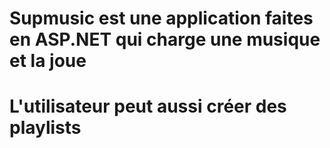 # Supmusic est une application faites en ASP.NET qui charge une musique et la joue
# L'utilisateur peut aussi créer des playlists

